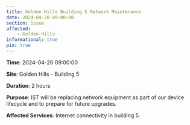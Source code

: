 ```yaml
---
title: Golden Hills Building 5 Network Maintenance
date: 2024-04-20 09:00:00
section: issue
affected:
    - Golden Hills
informational: true
pin: true
---
```


**Time**: 2024-04-20 09:00:00

**Site**: Golden Hills - Building 5

**Duration**: 2 hours

**Purpose**: IST will be replacing network equipment as part of our device lifecycle and to prepare for future upgrades.

**Affected Services**: Internet connectivity in building 5.